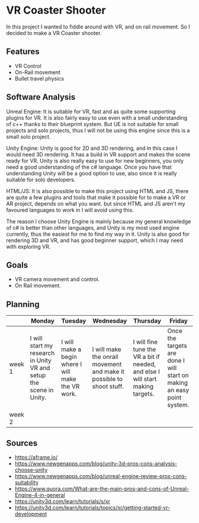 # VR Coaster Shooter

In this project I wanted to fiddle around with VR, and on rail movement. So I decided to make a VR Coaster shooter.

## Features

- VR Control
- On-Rail movement
- Bullet travel physics

## Software Analysis 
Unreal Engine: It is suitable for VR, fast and as quite some supporting plugins for VR. It is also fairly easy to use even with a small understanding of c++ thanks to their blueprint system. But UE is not suitable for small projects and solo projects, thus I will not be using this engine since this is a small solo project.

Unity Engine: Unity is good for 2D and 3D rendering, and in this case I would need 3D rendering. It has a build in VR support and makes the scene ready for VR. Unity is also really easy to use for new beginners, you only need a good understanding of the c# language. Once you have that understanding Unity will be a good option to use, also since it is really suitable for solo developers.

HTML/JS: It is also possible to make this project using HTML and JS, there are quite a few plugins and tools that make it possible for to make a VR or AR project, depends on what you want. but since HTML and JS aren't my favoured languages to work in I will avoid using this.

The reason I choose Unity Engine is mainly because my general knowledge of c# is better than other languages, and Unity is my most used engine currently, thus the easiest for me to find my way in it. Unity is also good for rendering 3D and VR, and has good beginner support, which I may need with exploring VR.

## Goals 
- VR camera movement and control.
- On Rail movement.

## Planning 

| | Monday | Tuesday | Wednesday | Thursday | Friday |
| --- | --- | --- | --- | --- | --- |
|week 1 | I will start my research in Unity VR and setup the scene in Unity. | I will make a begin where I will make the VR work. | I will make the onrail movement and make it possible to shoot stuff. | I will fine tune the VR a bit if needed, and else I will start making targets. | Once the targets are done I will start on making an easy point system.
|week 2 | 

## Sources
- https://aframe.io/
- https://www.newgenapps.com/blog/unity-3d-pros-cons-analysis-choose-unity
- https://www.newgenapps.com/blog/unreal-engine-review-pros-cons-suitability
- https://www.quora.com/What-are-the-main-pros-and-cons-of-Unreal-Engine-4-in-general
- https://unity3d.com/learn/tutorials/s/xr
- https://unity3d.com/learn/tutorials/topics/xr/getting-started-vr-development
